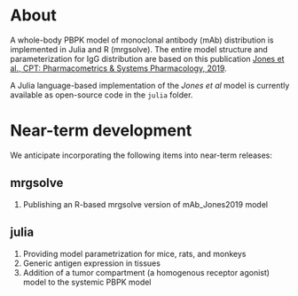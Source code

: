 # About
A whole-body PBPK model of monoclonal antibody (mAb) distribution is implemented in Julia and R (mrgsolve).
The entire model structure and parameterization for IgG distribution are based on this publication [Jones et al., CPT: Pharmacometrics & Systems Pharmacology, 2019](https://doi.org/10.1002/psp4.12461).

A Julia language-based implementation of the *Jones et al* model is currently available as open-source code in the `julia` folder.

# Near-term development
We anticipate incorporating the following items into near-term releases:

## mrgsolve
1. Publishing an R-based mrgsolve version of mAb_Jones2019 model

## julia
1. Providing model parametrization for mice, rats, and monkeys
2. Generic antigen expression in tissues
3. Addition of a tumor compartment (a homogenous receptor agonist) model to the systemic PBPK model
